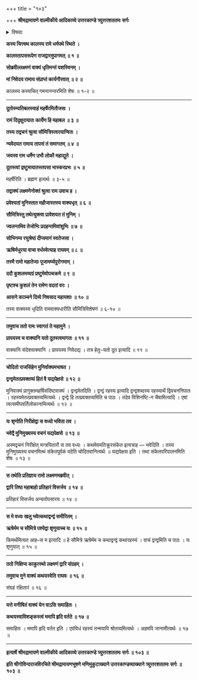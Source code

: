 +++
title = "१०३"

+++
**श्रीमद्रामायणे वाल्मीकीये आदिकाव्ये उत्तरकाण्डे त्र्युत्तरशततमः सर्गः**


<details><summary>विषयाः</summary>

कदाचनतापसरूपिणारुद्रेण राममेत्य रहस्यवृत्तान्तकथनायस्वागमनस्यनिवेदने रामेण तच्चोदनयामन्त्रणसमये तच्छ्रोतुस्तयोर्निरीक्षमाणस्य च स्वेनहननप्रतिज्ञाकरणेन सौमित्रेर्द्वार -रक्षकत्वेनस्थापनपूर्वक तंप्रतिरहस्यकथनचोदना ॥ १ ॥
</details>


**कस्य चित्त्वथ कालस्य रामे धर्मपथे स्थिते ।**

**कालस्तापसरूपेण राजद्वारमुपागमत् ॥ १ ॥**

**सोब्रवील्लक्ष्मणं वाक्यं धृतिमन्तं यशस्विनम् ।**

**मां निवेदय रामाय संप्राप्तं कार्यगौरवात् ॥ २ ॥**

कालस्य कस्यचित् गमनानन्तरमिति शेषः ॥ १-२ ॥

****

**दूतोस्म्यतिबलस्याहं महर्षेरमितौजसः ।**

**रामं दिदृक्षुरायातः कार्येण हि महाबल ॥ ३ ॥**

**तस्य तद्वचनं श्रुत्वा सौमित्रिस्त्वरयान्वितः ।**

**न्यवेदयत रामाय तापसं तं समागतम् ॥ ४ ॥**

**जयस्व राम धर्मेण उभौ लोकौ महाद्युते ।**

**दूतस्त्वां द्रष्टुमायातस्तपसा भास्करप्रभः ॥ ५ ॥**

महर्षेरिति । ब्रह्मण इत्यर्थः ॥ ३-५ ॥

**तद्वाक्यं लक्ष्मणेनोक्तं श्रुत्वा राम उवाच ह ।**

**प्रवेश्यतां मुनिस्तात महौजास्तस्य वाक्यधृत् ॥ ६ ॥**

**सौमित्रिस्तु तथेत्युक्त्वा प्रावेशयत तं मुनिम् ।**

**ज्वलन्तमिव तेजोभिः प्रदहन्तमिवांशुभिः ॥ ७ ॥**

**सोभिगम्य रघुश्रेष्ठं दीप्यमानं स्वतेजसा ।**

**ऋषिर्मधुरया वाचा वर्धस्वेत्याह राघवम् ॥ ८ ॥**

**तस्मै रामो महातेजाः पूजामर्घ्यपुरोगमाम् ।**

**ददौ कुशलमव्यग्रं प्रष्टुमेवोपचक्रमे ॥ ९ ॥**

**पृष्टश्च कुशलं तेन रामेण वदतां वरः ।**

**आसने काञ्चने दिव्ये निषसाद महायशाः ॥ १० ॥**

तस्य वाक्यस्य धृदिति रामवाक्यधारीति सौमित्रिविशेषणं ॥ ६-१० ॥

****

**तमुवाच ततो रामः स्वागतं ते महामुने ।**

**प्रापयस्व च वाक्यानि यतो दूतस्त्वमागतः ॥ ११ ॥**

वाक्यानि संदेशवाक्यानि । प्रापयस्व निवेदद्य । तत्र हेतुः-यतो दूत इत्यादि ॥ ११ ॥

****

**चोदितो राजसिंहेन मुनिर्वाक्यमभाषत ।**

**द्वन्द्वमेतत्प्रवक्तव्यं हितं वै यद्यपेक्षसे ॥ १२ ॥**

मुनिवाक्यं प्रागुक्तमहर्षिसंदिष्टवाक्यं । द्वन्द्वमेतदिति । द्वन्द्वं रहस्य इत्यादि द्वन्द्वशब्दस्य रहस्यार्थे द्विवचननिपातः । रहस्यमेतत्प्रवक्तव्यमित्यर्थः । द्वन्द्वे हि तत्प्रवक्तव्यमिति च पाठः । तदेव विशिनष्टि-न चैषामित्यादि । एषां त्वत्समीपवर्तिलोकानामित्यर्थः ॥ १२ ॥

****

**यः शृणोति निरीक्षेद्वा स वध्यो भविता तव ।**

**भवेद्वै मुनिमुख्यस्य वचनं यद्यपेक्षसे ॥ १३ ॥**

अस्मद्वचनं निरीक्षेत् मन्त्रयितारौ स तव वध्यः । कथमेवमतिक्रूरसंकेत इत्यत्राह — भवेदिति । तस्य मुनिमुख्यस्य वचनमित्थं संकेतपूर्वकं वदेति चोदितवानित्यर्थः ॥ यद्यपेक्षस इति । तथा संकेतपरिपालनमिति शेषः ॥ १३ ॥

****

**स तथेति प्रतिज्ञाय रामो लक्ष्मणमब्रवीत् ।**

**द्वारि तिष्ठ महाबाहो प्रतिहारं विसर्जय ॥ १४ ॥**

प्रतिहारं विसर्जय अन्यतोपसारय ॥ १४ ॥

****

**स मे वध्यः खलु भवेत्कथाद्वन्द्वं समीरितम् ।**

**ऋषेर्मम च सौमित्रे पश्येद्वा शृणुयाच्च यः ॥ १५ ॥**

किमर्थमित्यत आह–स म इत्यादि ॥ हे सौमित्रे ऋषेर्मम च कथाद्वन्द्वं कथारहस्यं । वाचं द्वन्द्वमिति च पाठः । यः शृणुयात् ॥ १५ ॥

****

**ततो निक्षिप्य काकुत्स्थो लक्ष्मणं द्वारि संग्रहम् ।**

**तमुवाच मुने वाक्यं कथयस्वेति राघवः ॥ १६ ॥**

संग्रहं रक्षितारं ॥ १६ ॥

****

**यत्ते मनीषितं वाक्यं येन वाऽसि समाहितः ।**

**कथयस्वाविशङ्कस्त्वं ममापि हृदि वर्तते ॥ १७ ॥**

समाहितः । ममापि हृदि वर्तत इति । एवंविधं रहस्यं तन्मयापि श्रोतव्यमित्यर्थः । अहमपि जानामीत्यर्थः ॥ १७ ॥

****

**इत्यार्षे श्रीमद्रामायणे वाल्मीकीये आदिकाव्ये उत्तरकाण्डे त्र्युत्तरशततमः सर्गः ॥ १०३ ॥**

**इति श्रीगोविन्दराजविरचिते श्रीमद्रामायणभूषणे मणिमुकुटाख्याने उत्तरकाण्डव्याख्याने त्र्युत्तरशततमः सर्गः ॥ १०३ ॥**
